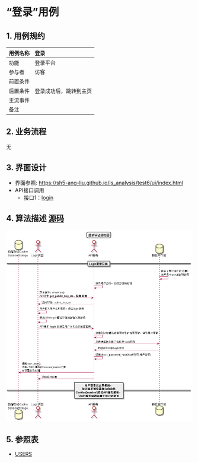 # “登录”用例

## 1. 用例规约

| 用例名称 | 登录                   |
| -------- | :--------------------- |
| 功能     | 登录平台               |
| 参与者   | 访客                   |
| 前置条件 |                        |
| 后置条件 | 登录成功后，跳转到主页 |
| 主流事件 |                        |
| 备注     |                        |

## 2. 业务流程
无

## 3. 界面设计
- 界面参照: https://sh5-ang-liu.github.io/is_analysis/test6/ui/index.html
- API接口调用
    - 接口1：[login](../接口/login.md)

## 4. 算法描述 [源码](../src/登录认证流程图.puml)
![登录认证流程图](../images/登录认证流程图.png)
    
## 5. 参照表

- [USERS](../数据库设计.md/#USERS)